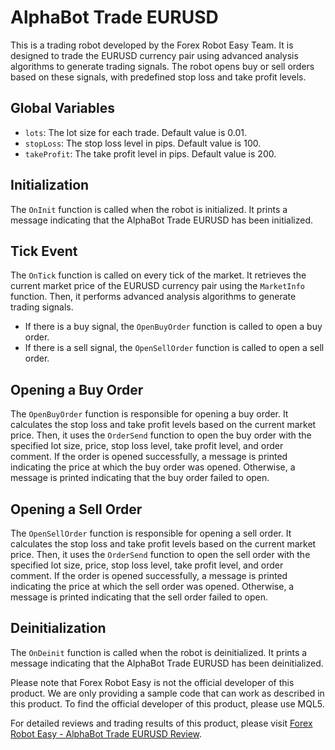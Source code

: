# AlphaBot Trade EURUSD

This is a trading robot developed by the Forex Robot Easy Team. It is designed to trade the EURUSD currency pair using advanced analysis algorithms to generate trading signals. The robot opens buy or sell orders based on these signals, with predefined stop loss and take profit levels.

## Global Variables

- `lots`: The lot size for each trade. Default value is 0.01.
- `stopLoss`: The stop loss level in pips. Default value is 100.
- `takeProfit`: The take profit level in pips. Default value is 200.

## Initialization

The `OnInit` function is called when the robot is initialized. It prints a message indicating that the AlphaBot Trade EURUSD has been initialized.

## Tick Event

The `OnTick` function is called on every tick of the market. It retrieves the current market price of the EURUSD currency pair using the `MarketInfo` function. Then, it performs advanced analysis algorithms to generate trading signals.

- If there is a buy signal, the `OpenBuyOrder` function is called to open a buy order.
- If there is a sell signal, the `OpenSellOrder` function is called to open a sell order.

## Opening a Buy Order

The `OpenBuyOrder` function is responsible for opening a buy order. It calculates the stop loss and take profit levels based on the current market price. Then, it uses the `OrderSend` function to open the buy order with the specified lot size, price, stop loss level, take profit level, and order comment. If the order is opened successfully, a message is printed indicating the price at which the buy order was opened. Otherwise, a message is printed indicating that the buy order failed to open.

## Opening a Sell Order

The `OpenSellOrder` function is responsible for opening a sell order. It calculates the stop loss and take profit levels based on the current market price. Then, it uses the `OrderSend` function to open the sell order with the specified lot size, price, stop loss level, take profit level, and order comment. If the order is opened successfully, a message is printed indicating the price at which the sell order was opened. Otherwise, a message is printed indicating that the sell order failed to open.

## Deinitialization

The `OnDeinit` function is called when the robot is deinitialized. It prints a message indicating that the AlphaBot Trade EURUSD has been deinitialized.

Please note that Forex Robot Easy is not the official developer of this product. We are only providing a sample code that can work as described in this product. To find the official developer of this product, please use MQL5.

For detailed reviews and trading results of this product, please visit [Forex Robot Easy - AlphaBot Trade EURUSD Review](https://forexroboteasy.com/forex-robot-review/alphabot-trade-eurusd-review-the-forex-software-for-real-results/).
